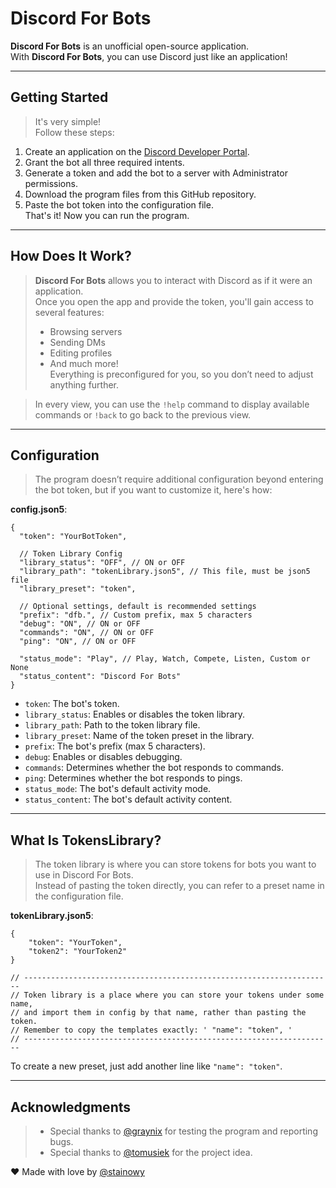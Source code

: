 # Discord For Bots

**Discord For Bots** is an unofficial open-source application.  
With **Discord For Bots**, you can use Discord just like an application!

---

## Getting Started

> It's very simple!  
> Follow these steps:
1. Create an application on the [Discord Developer Portal](https://discord.com/developers/applications).
2. Grant the bot all three required intents.
3. Generate a token and add the bot to a server with Administrator permissions.
4. Download the program files from this GitHub repository.
5. Paste the bot token into the configuration file.  
   That's it! Now you can run the program.

---

## How Does It Work?

> **Discord For Bots** allows you to interact with Discord as if it were an application.  
> Once you open the app and provide the token, you'll gain access to several features:  
> - Browsing servers
> - Sending DMs
> - Editing profiles
> - And much more!  
> Everything is preconfigured for you, so you don’t need to adjust anything further.  

> In every view, you can use the `!help` command to display available commands or `!back` to go back to the previous view.

---

## Configuration

> The program doesn’t require additional configuration beyond entering the bot token, but if you want to customize it, here's how:

**config.json5**:
```json5
{
  "token": "YourBotToken",
  
  // Token Library Config
  "library_status": "OFF", // ON or OFF
  "library_path": "tokenLibrary.json5", // This file, must be json5 file
  "library_preset": "token",

  // Optional settings, default is recommended settings
  "prefix": "dfb.", // Custom prefix, max 5 characters
  "debug": "ON", // ON or OFF
  "commands": "ON", // ON or OFF
  "ping": "ON", // ON or OFF

  "status_mode": "Play", // Play, Watch, Compete, Listen, Custom or None
  "status_content": "Discord For Bots"
}
```

- `token`: The bot's token.
- `library_status`: Enables or disables the token library.
- `library_path`: Path to the token library file.
- `library_preset`: Name of the token preset in the library.
- `prefix`: The bot's prefix (max 5 characters).
- `debug`: Enables or disables debugging.
- `commands`: Determines whether the bot responds to commands.
- `ping`: Determines whether the bot responds to pings.
- `status_mode`: The bot's default activity mode.
- `status_content`: The bot's default activity content.

---

## What Is TokensLibrary?

> The token library is where you can store tokens for bots you want to use in Discord For Bots.  
> Instead of pasting the token directly, you can refer to a preset name in the configuration file.

**tokenLibrary.json5**:
```json5
{
    "token": "YourToken",
    "token2": "YourToken2"
}

// ---------------------------------------------------------------------
// Token library is a place where you can store your tokens under some name, 
// and import them in config by that name, rather than pasting the token.
// Remember to copy the templates exactly: ' "name": "token", '
// ---------------------------------------------------------------------
```

To create a new preset, just add another line like `"name": "token"`.

---

## Acknowledgments

> - Special thanks to [@graynix](https://github.com/graynixx) for testing the program and reporting bugs.  
> - Special thanks to [@tomusiek](https://github.com/tomusiek) for the project idea.  

❤ Made with love by [@stainowy](https://github.com/stainowy)

